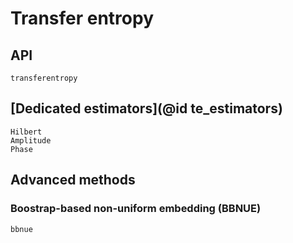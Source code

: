 # Transfer entropy

## API

```@docs
transferentropy
```

## [Dedicated estimators](@id te_estimators)

```@docs
Hilbert
Amplitude
Phase
```

## Advanced methods

### Boostrap-based non-uniform embedding (BBNUE)

```@docs
bbnue
```
